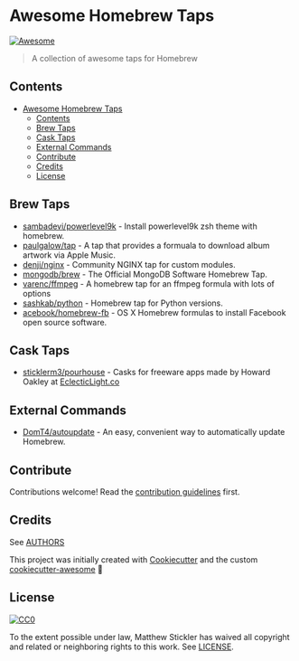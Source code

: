 # Awesome Homebrew Taps

[![Awesome](https://awesome.re/badge-flat2.svg)](https://awesome.re)

> A collection of awesome taps for Homebrew

## Contents

<!-- TOC -->

- [Awesome Homebrew Taps](#awesome-homebrew-taps)
	- [Contents](#contents)
	- [Brew Taps](#brew-taps)
	- [Cask Taps](#cask-taps)
	- [External Commands](#external-commands)
	- [Contribute](#contribute)
	- [Credits](#credits)
	- [License](#license)

<!-- /TOC -->

## Brew Taps

* [sambadevi/powerlevel9k](https://github.com/sambadevi/powerlevel9k) - Install powerlevel9k zsh theme with homebrew.
* [paulgalow/tap](https://github.com/paulgalow/homebrew-tap) - A tap that provides a formuala to download album artwork via Apple Music.
* [denji/nginx](https://github.com/denji/homebrew-nginx) - Community NGINX tap for custom modules.
* [mongodb/brew](https://github.com/mongodb/homebrew-brew) - The Official MongoDB Software Homebrew Tap.
* [varenc/ffmpeg](https://github.com/varenc/homebrew-ffmpeg) - A homebrew tap for an ffmpeg formula with lots of options
* [sashkab/python](https://github.com/sashkab/homebrew-python) - Homebrew tap for Python versions.
* [acebook/homebrew-fb](https://github.com/facebook/homebrew-fb) - OS X Homebrew formulas to install Facebook open source software.

## Cask Taps

* [sticklerm3/pourhouse](https://github.com/sticklerm3/homebrew-pourhouse) - Casks for freeware apps made by Howard Oakley at [EclecticLight.co](https://EclecticLight.co)

## External Commands

* [DomT4/autoupdate](https://github.com/DomT4/homebrew-autoupdate) - An easy, convenient way to automatically update Homebrew.

## Contribute

Contributions welcome! Read the [contribution guidelines](CONTRIBUTING.md) first.

## Credits

See [AUTHORS](AUTHORS.md)

This project was initially created with [Cookiecutter][cookiecutter] and the custom [cookiecutter-awesome][cookiecutter-awesome] :cookie:

## License

[![CC0][CC0-badge]][CC0-link]

To the extent possible under law, Matthew Stickler has waived all copyright
and related or neighboring rights to this work. See [LICENSE](LICENSE).

[awesome-badge]: https://cdn.rawgit.com/sindresorhus/awesome/d7305f38d29fed78fa85652e3a63e154dd8e8829/media/badge.svg
[awesome-link]: https://github.com/sindresorhus/awesome
[CC0-badge]: http://mirrors.creativecommons.org/presskit/buttons/88x31/svg/cc-zero.svg
[CC0-link]: https://creativecommons.org/publicdomain/zero/1.0/
[cookiecutter]: https://github.com/cookiecutter/cookiecutter
[cookiecutter-awesome]: https://github.com/moodule/cookiecutter-git
